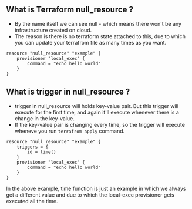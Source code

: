 ## What is Terraform null_resource ?

- By the name itself we can see null - which means there won't be any infrastructure created on cloud.
- The reason is there is no terraform state attached to this, due to which you can update your terrafrom file as many times as you want.

```
resource "null_resource" "example" {
    provisioner "local_exec" {
        command = "echo hello world"
    }
}
```

## What is trigger in null_resource ?

- trigger in null_resource will holds key-value pair. But this trigger will execute for the first time, and again it'll execute whenever there is a change in the key-value.
- If the key-value pair is changing every time, so the trigger will execute wheneve you run `terrafrom apply` command.

```
resource "null_resource" "example" {
    triggers = {
        id = time()
    }
    provisioner "local_exec" {
        command = "echo hello world"
    }
}
```

In the above example, time function is just an example in which we always get a different value and due to which the local-exec provisioner gets executed all the time.
